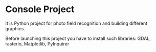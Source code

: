 # Console Project 
It is Python project for photo field recognition and building different graphics.

Before launching this project you have to install such libraries: GDAL, rasterio, Matplotlib, PyInquirer
